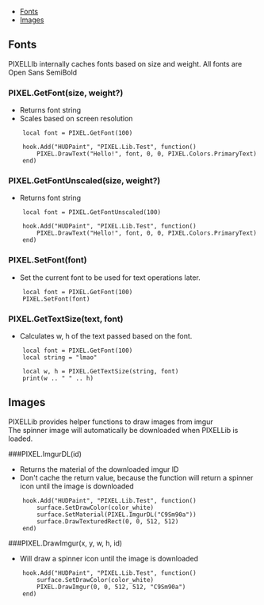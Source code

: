 - [Fonts](#fonts)
- [Images](#images)

<a name="fonts"></a>
## Fonts
PIXELLIb internally caches fonts based on size and weight. All fonts are Open Sans SemiBold

### PIXEL.GetFont(size, weight?)
 - Returns font string
 - Scales based on screen resolution
```php.line-numbers lua
    local font = PIXEL.GetFont(100)

    hook.Add("HUDPaint", "PIXEL.Lib.Test", function() 
        PIXEL.DrawText("Hello!", font, 0, 0, PIXEL.Colors.PrimaryText)
    end)
```

### PIXEL.GetFontUnscaled(size, weight?)
- Returns font string
```php.line-numbers lua
    local font = PIXEL.GetFontUnscaled(100)

    hook.Add("HUDPaint", "PIXEL.Lib.Test", function() 
        PIXEL.DrawText("Hello!", font, 0, 0, PIXEL.Colors.PrimaryText)
    end)
```

### PIXEL.SetFont(font)
- Set the current font to be used for text operations later.
```php.line-numbers lua
    local font = PIXEL.GetFont(100)
    PIXEL.SetFont(font)
```

### PIXEL.GetTextSize(text, font)
- Calculates w, h of the text passed based on the font.
```php.line-numbers lua
    local font = PIXEL.GetFont(100)
    local string = "lmao"

    local w, h = PIXEL.GetTextSize(string, font)
    print(w .. " " .. h)
```

<a name="images"></a>
## Images
PIXELLib provides helper functions to draw images from imgur<br/>
The spinner image will automatically be downloaded when PIXELLib is loaded.

###PIXEL.ImgurDL(id)
- Returns the material of the downloaded imgur ID
- Don't cache the return value, because the function will return a spinner icon until the image is downloaded
```php.line-numbers lua
    hook.Add("HUDPaint", "PIXEL.Lib.Test", function() 
        surface.SetDrawColor(color_white)
        surface.SetMaterial(PIXEL.ImgurDL("C9Sm90a"))
        surface.DrawTexturedRect(0, 0, 512, 512)
    end)
```

###PIXEL.DrawImgur(x, y, w, h, id)
- Will draw a spinner icon until the image is downloaded
```php.line-numbers lua
    hook.Add("HUDPaint", "PIXEL.Lib.Test", function()
        surface.SetDrawColor(color_white)
        PIXEL.DrawImgur(0, 0, 512, 512, "C9Sm90a")
    end)
```
